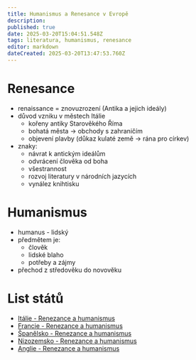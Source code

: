 ```yaml
---
title: Humanismus a Renesance v Evropě
description: 
published: true
date: 2025-03-20T15:04:51.548Z
tags: literatura, humanismus, renesance
editor: markdown
dateCreated: 2025-03-20T13:47:53.760Z
---
```


# Renesance
- renaissance = znovuzrození (Antika a jejich ideály)
- důvod vzniku v městech Itálie
	- kořeny antiky Starověkého Říma
	- bohatá města -> obchody s zahraničím
	- objevení plavby (důkaz kulaté země -> rána pro církev)
- znaky:
	- návrat k antickým ideálům
	- odvrácení člověka od boha
	- všestrannost
	- rozvoj literatury v národních jazycích
	- vynález knihtisku

# Humanismus
- humanus - lidský
- předmětem je:
	- člověk
	- lidské blaho
	- potřeby a zájmy
- přechod z středověku do novověku

# List států
- [Itálie - Renezance a humanismus](/cs/literatura/humanismus_evropa/italie)
- [Francie - Renezance a humanismus](/cs/literatura/humanismus_evropa/francie)
- [Španělsko - Renezance a humanismus](/cs/literatura/humanismus_evropa/spanelsko)
- [Nizozemsko - Renezance a humanismus](/cs/literatura/humanismus_evropa/nizozemsko)
- [Anglie - Renezance a humanismus](/cs/literatura/humanismus_evropa/anglie)